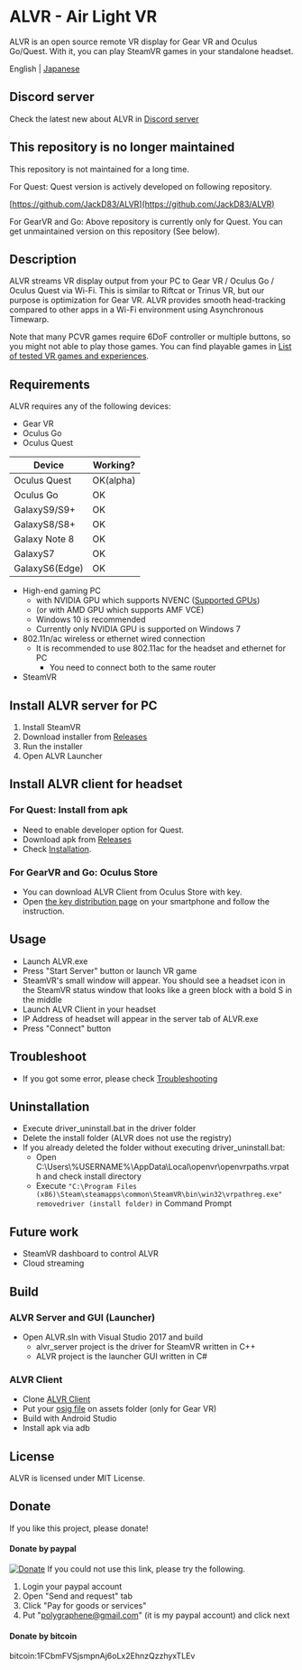 # ALVR - Air Light VR

ALVR is an open source remote VR display for Gear VR and Oculus Go/Quest. With it, you can play SteamVR games in your standalone headset.

English | [Japanese](https://github.com/polygraphene/ALVR/blob/master/README-ja.md)

## Discord server

Check the latest new about ALVR in [Discord server](https://discord.gg/KbKk3UM)

## This repository is no longer maintained

This repository is not maintained for a long time.

For Quest: Quest version is actively developed on following repository.

[https://github.com/JackD83/ALVR](https://github.com/JackD83/ALVR)

For GearVR and Go: Above repository is currently only for Quest.
You can get unmaintained version on this repository (See below).

## Description

ALVR streams VR display output from your PC to Gear VR / Oculus Go / Oculus Quest via Wi-Fi. This is similar to Riftcat or Trinus VR, but our purpose is optimization for Gear VR. ALVR provides smooth head-tracking compared to other apps in a Wi-Fi environment using Asynchronous Timewarp.

Note that many PCVR games require 6DoF controller or multiple buttons, so you might not able to play those games.
You can find playable games in [List of tested VR games and experiences](https://github.com/polygraphene/ALVR/wiki/List-of-tested-VR-games-and-experiences).

## Requirements

ALVR requires any of the following devices:

- Gear VR
- Oculus Go
- Oculus Quest

|Device|Working?|
|---|---|
|Oculus Quest|OK(alpha)|
|Oculus Go|OK|
|GalaxyS9/S9+|OK|
|GalaxyS8/S8+|OK|
|Galaxy Note 8|OK|
|GalaxyS7|OK|
|GalaxyS6(Edge)|OK|

- High-end gaming PC
    - with NVIDIA GPU which supports NVENC ([Supported GPUs](https://github.com/polygraphene/ALVR/wiki/Supported-GPU))
    - (or with AMD GPU which supports AMF VCE)
    - Windows 10 is recommended
    - Currently only NVIDIA GPU is supported on Windows 7
- 802.11n/ac wireless or ethernet wired connection
    - It is recommended to use 802.11ac for the headset and ethernet for PC
        - You need to connect both to the same router
- SteamVR

## Install ALVR server for PC

1. Install SteamVR
2. Download installer from [Releases](https://github.com/polygraphene/ALVR/releases)
3. Run the installer
4. Open ALVR Launcher

## Install ALVR client for headset

### For Quest: Install from apk

- Need to enable developer option for Quest.
- Download apk from [Releases](https://github.com/polygraphene/ALVR/releases)
- Check [Installation](https://github.com/polygraphene/ALVR/wiki/Installation).

### For GearVR and Go: Oculus Store

- You can download ALVR Client from Oculus Store with key.
- Open [the key distribution page](https://alvr-dist.appspot.com/) on your smartphone and follow the instruction.

## Usage

- Launch ALVR.exe
- Press "Start Server" button or launch VR game
- SteamVR's small window will appear. You should see a headset icon in the SteamVR status window that looks like a green block with a bold S in the middle
- Launch ALVR Client in your headset
- IP Address of headset will appear in the server tab of ALVR.exe
- Press "Connect" button

## Troubleshoot

- If you got some error, please check [Troubleshooting](https://github.com/polygraphene/ALVR/wiki/Troubleshooting)

## Uninstallation

- Execute driver\_uninstall.bat in the driver folder
- Delete the install folder (ALVR does not use the registry)
- If you already deleted the folder without executing driver\_uninstall.bat:
    - Open C:\Users\\%USERNAME%\AppData\Local\openvr\openvrpaths.vrpath and check install directory
    - Execute
    `"C:\Program Files (x86)\Steam\steamapps\common\SteamVR\bin\win32\vrpathreg.exe" removedriver (install folder)`
    in Command Prompt

## Future work

- SteamVR dashboard to control ALVR
- Cloud streaming

## Build

### ALVR Server and GUI (Launcher)

- Open ALVR.sln with Visual Studio 2017 and build
    - alvr\_server project is the driver for SteamVR written in C++
    - ALVR project is the launcher GUI written in C#

### ALVR Client

- Clone [ALVR Client](https://github.com/polygraphene/ALVRClient)
- Put your [osig file](https://developer.oculus.com/documentation/mobilesdk/latest/concepts/mobile-submission-sig-file/) on assets folder (only for Gear VR)
- Build with Android Studio
- Install apk via adb

## License

ALVR is licensed under MIT License.

## Donate

If you like this project, please donate!

#### Donate by paypal

[![Donate](https://img.shields.io/badge/Donate-PayPal-green.svg)](https://www.paypal.com/cgi-bin/webscr?cmd=_donations&business=polygraphene@gmail.com&lc=US&item_name=Donate+for+ALVR+developer&no_note=0&cn=&curency_code=USD&bn=PP-DonationsBF:btn_donateCC_LG.gif:NonHosted)
If you could not use this link, please try the following.
1. Login your paypal account
2. Open "Send and request" tab
3. Click "Pay for goods or services"
4. Put "polygraphene@gmail.com" (it is my paypal account) and click next

#### Donate by bitcoin

bitcoin:1FCbmFVSjsmpnAj6oLx2EhnzQzzhyxTLEv
